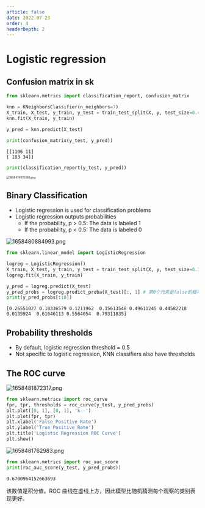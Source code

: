 ```yaml
---
article: false
date: 2022-07-23
order: 4
headerDepth: 2
---
```


# Logistic regression

## Confusion matrix in sk

```python
from sklearn.metrics import classification_report, confusion_matrix

knn = KNeighborsClassifier(n_neighbors=7)
X_train, X_test, y_train, y_test = train_test_split(X, y, test_size=0.4, random_state=42)
knn.fit(X_train, y_train)

y_pred = knn.predict(X_test)
```

```python
print(confusion_matrix(y_test, y_pred))
```

```
[[1106 11]
[ 183 34]]
```

```python
print(classification_report(y_test, y_pred))
```

<img src="https://pic.hanjiaming.com.cn/2022/07/22/dc033c0758094.png" alt="1658474970388.png" style="zoom:50%;" />

## Binary Classification

- Logistic regression is used for classification problems
- Logistic regression outputs probabilities
  - If the probability, p > 0.5: The data is labeled 1
  - If the probability, p < 0.5: The data is labeled 0

![1658480884993.png](https://pic.hanjiaming.com.cn/2022/07/22/e8e1d24c695bd.png)

```python
from sklearn.linear_model import LogisticRegression

logreg = LogisticRegression()
X_train, X_test, y_train, y_test = train_test_split(X, y, test_size=0.3, random_state=42)
logreg.fit(X_train, y_train)

y_pred = logreg.predict(X_test)
y_pred_probs = logreg.predict_proba(X_test)[:, 1] # 第0个元素是false的概率，第1个是true的概率
print(y_pred_probs[:10])
```

```
[0.26551027 0.18336579 0.1211962  0.15613548 0.49611245 0.44582218 0.0135924  0.61646113 0.5564054  0.79311835]
```

## Probability thresholds

- By default, logistic regression threshold = 0.5
- Not specific to logistic regression,  KNN classifiers also have thresholds

## The ROC curve

![1658481872317.png](https://pic.hanjiaming.com.cn/2022/07/22/32405abc2a2be.png)

```python
from sklearn.metrics import roc_curve
fpr, tpr, thresholds = roc_curve(y_test, y_pred_probs)
plt.plot([0, 1], [0, 1], 'k--')
plt.plot(fpr, tpr)
plt.xlabel('False Positive Rate')
plt.ylabel('True Positive Rate')
plt.title('Logistic Regression ROC Curve')
plt.show()
```

![1658481762983.png](https://pic.hanjiaming.com.cn/2022/07/22/c1a703e89c6e0.png)

```python
from sklearn.metrics import roc_auc_score
print(roc_auc_score(y_test, y_pred_probs))
```

```
0.6700964152663693
```

该数值是积分值。ROC 曲线在虚线上方，因此模型比随机猜测每个观察的类别表现更好。